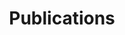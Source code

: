 ---
cms_exclude: false
header:
  caption: ""
  image: ""
title: Publications
featured: true
design:
  # Choose a view for the listings:
  #   1 = List
  #   2 = Compact
  #   3 = Card
  #   4 = Citation (publication only)
view: 1
---